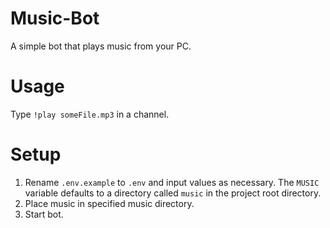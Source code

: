# Music-Bot
A simple bot that plays music from your PC.

# Usage
Type `!play someFile.mp3` in a channel.

# Setup
1. Rename `.env.example` to `.env` and input values as necessary.  The `MUSIC` variable defaults to a directory called `music` in the project root directory.
2. Place music in specified music directory.
3. Start bot.
